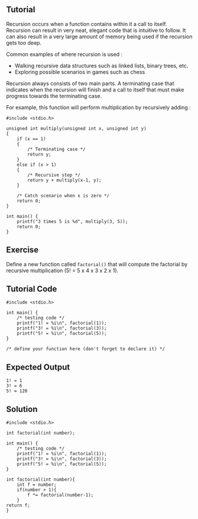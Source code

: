 Tutorial
--------
 
Recursion occurs when a function contains within it a call to itself. Recursion can result in very neat, elegant code that is intuitive to follow. It can also result in a very large amount of memory being used if the recursion gets too deep.
 
Common examples of where recursion is used :
 
* Walking recursive data structures such as linked lists, binary trees, etc.
* Exploring possible scenarios in games such as chess
 
Recursion always consists of two main parts. A terminating case that indicates when the recursion will finish and a call to itself that must make progress towards the terminating case.
 
For example, this function will perform multiplication by recursively adding :

    #include <stdio.h>

    unsigned int multiply(unsigned int x, unsigned int y)
    {
        if (x == 1)
        {
            /* Terminating case */
            return y;
        }
        else if (x > 1)
        {
            /* Recursive step */
            return y + multiply(x-1, y);
        }
 
        /* Catch scenario when x is zero */
        return 0;
    }

    int main() {
        printf("3 times 5 is %d", multiply(3, 5));
        return 0;
    }
 
Exercise
--------
 
Define a new function called `factorial()` that will compute the factorial by recursive multiplication (5! = 5 x 4 x 3 x 2 x 1).
 
Tutorial Code
-------------

    #include <stdio.h>

    int main() {
        /* testing code */
        printf("1! = %i\n", factorial(1));
        printf("3! = %i\n", factorial(3));
        printf("5! = %i\n", factorial(5));
    }
    
    /* define your function here (don't forget to declare it) */

Expected Output
---------------

    1! = 1
    3! = 6
    5! = 120

Solution
--------

    #include <stdio.h>

    int factorial(int number);

    int main() {
        /* testing code */
        printf("1! = %i\n", factorial(1));
        printf("3! = %i\n", factorial(3));
        printf("5! = %i\n", factorial(5));
    }

    int factorial(int number){
        int f = number;
        if(number > 1){
            f *= factorial(number-1);
        }
    return f;
    }
